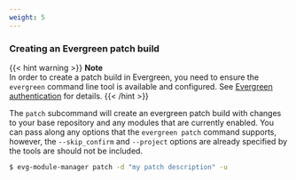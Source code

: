 ```yaml
---
weight: 5
---
```

### Creating an Evergreen patch build

{{< hint warning >}}
**Note**\
In order to create a patch build in Evergreen, you need to ensure the `evergreen` 
command line tool is available and configured. See [Evergreen authentication](/getting-started/installation#evergreen-authentication)
for details.
{{< /hint >}}

The `patch` subcommand will create an evergreen patch build with changes to your base repository 
and any modules that are currently enabled. You can pass along any options that the 
`evergreen patch` command supports, however, the `--skip_confirm` and `--project` options are 
already specified by the tools are should not be included.

```bash
$ evg-module-manager patch -d "my patch description" -u
```
